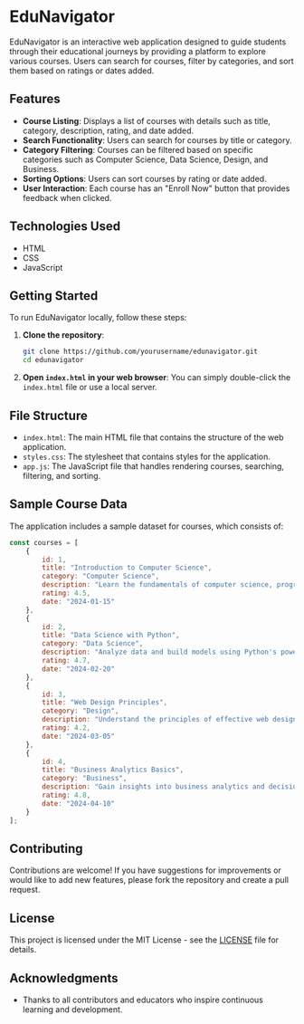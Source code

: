 # EduNavigator

EduNavigator is an interactive web application designed to guide students through their educational journeys by providing a platform to explore various courses. Users can search for courses, filter by categories, and sort them based on ratings or dates added.

## Features

- **Course Listing**: Displays a list of courses with details such as title, category, description, rating, and date added.
- **Search Functionality**: Users can search for courses by title or category.
- **Category Filtering**: Courses can be filtered based on specific categories such as Computer Science, Data Science, Design, and Business.
- **Sorting Options**: Users can sort courses by rating or date added.
- **User Interaction**: Each course has an "Enroll Now" button that provides feedback when clicked.

## Technologies Used

- HTML
- CSS
- JavaScript

## Getting Started

To run EduNavigator locally, follow these steps:

1. **Clone the repository**:
   ```bash
   git clone https://github.com/yourusername/edunavigator.git
   cd edunavigator
   ```

2. **Open `index.html` in your web browser**:
   You can simply double-click the `index.html` file or use a local server.

## File Structure

- `index.html`: The main HTML file that contains the structure of the web application.
- `styles.css`: The stylesheet that contains styles for the application.
- `app.js`: The JavaScript file that handles rendering courses, searching, filtering, and sorting.

## Sample Course Data

The application includes a sample dataset for courses, which consists of:

```javascript
const courses = [
    {
        id: 1,
        title: "Introduction to Computer Science",
        category: "Computer Science",
        description: "Learn the fundamentals of computer science, programming, and problem-solving.",
        rating: 4.5,
        date: "2024-01-15"
    },
    {
        id: 2,
        title: "Data Science with Python",
        category: "Data Science",
        description: "Analyze data and build models using Python's powerful libraries.",
        rating: 4.7,
        date: "2024-02-20"
    },
    {
        id: 3,
        title: "Web Design Principles",
        category: "Design",
        description: "Understand the principles of effective web design and user experience.",
        rating: 4.2,
        date: "2024-03-05"
    },
    {
        id: 4,
        title: "Business Analytics Basics",
        category: "Business",
        description: "Gain insights into business analytics and decision-making.",
        rating: 4.8,
        date: "2024-04-10"
    }
];
```

## Contributing

Contributions are welcome! If you have suggestions for improvements or would like to add new features, please fork the repository and create a pull request.

## License

This project is licensed under the MIT License - see the [LICENSE](LICENSE) file for details.

## Acknowledgments

- Thanks to all contributors and educators who inspire continuous learning and development.

